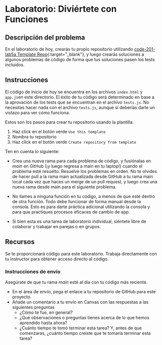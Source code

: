 ﻿# Laboratorio: Diviértete con Funciones

## Descripción del problema

En el laboratorio de hoy, crearás tu propio repositorio utilizando [code-201-lab5a Template Repo](https://github.com/codefellows/code-201-lab5a){:target="_blank"}, y luego crearás soluciones a algunos problemas de código de forma que tus soluciones pasen los tests incluidos.

## Instrucciones

El código de inicio de hoy se encuentra en los archivos `index.html` y `app.js`en este directorio. El éxito de tu código será determinado en base a la aprovación de los tests que se encuentran en el archivo `tests.js`. No necesitas hacer nada con el archivo `tests.js`, aunque sí deberías darle un vistazo para ver cómo funciona.

Estos son los pasos para crear tu repositorio usando la plantilla:
  1. Haz click en el botón verde `Use this template`
  1. Nombra tu repositorio
  1. Haz click en el botón verde `Create repository from template`

Ten en cuenta lo siguiente:

* Crea una nueva rama para cada problema de código, y fusiónalas en *main* en GitHub (¡y luego regresa a main en tu laptop!) cuando el problema esté resuelto. Resuelve los problemas en orden. No te olvides de hacer pull a la rama main actualizada desde GitHub a tu rama main local cada vez que haces un merge de un pull request, y luego crea una nueva rama desde main para el siguiente problema.
* No llames a ninguna función en tu código, a menos de que esté dentro de otra función. Todo debe funcionar de forma manual desde la consola. Esto es para darte práctica adicional utilizando la consola y para que practiques procesos eficaces de cambio de app.

* Si bien esta es una tarea de laboratorio individual, siéntete libre de colaborar y trabajar en parejas o en grupos.

## Recursos

Se te proporcionará código para este laboratorio. Trabaja directamente con tu instructor para obtener acceso directo al código.

### Instrucciones de envío

Asegúrate de que tu rama *main* esté al dia con tu código más reciente. 
- En el área de envío, pega el enlace a tu repositorio de GitHub para este proyecto.
- Añade un comentario a tu envío en Canvas con las respuestas a las siguientes preguntas
  - ¿Cómo te fue, en general?
  - ¿Qué observaciones o preguntas tienes acerca de lo que hemos aprendido hasta ahora?
  - ¿Cuánto tiempo te tomó terminar esta tarea? Y, antes de que comenzaras, ¿cuánto tiempo creiste que te tomaría terminar esta tarea?
